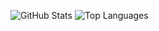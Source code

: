 ![GitHub Stats](https://github-readme-stats.vercel.app/api?username=TanisukeGoro&count_private=true&show_icons=true&theme=monokai)
![Top Languages](https://github-readme-stats.vercel.app/api/top-langs/?username=TanisukeGoro&layout=compact&theme=monokai)

<!--
**TanisukeGoro/TanisukeGoro** is a ✨ _special_ ✨ repository because its `README.md` (this file) appears on your GitHub profile.

Here are some ideas to get you started:

- 🔭 I’m currently working on ...
- 🌱 I’m currently learning ...
- 👯 I’m looking to collaborate on ...
- 🤔 I’m looking for help with ...
- 💬 Ask me about ...
- 📫 How to reach me: ...
- 😄 Pronouns: ...
- ⚡ Fun fact: ...
-->
